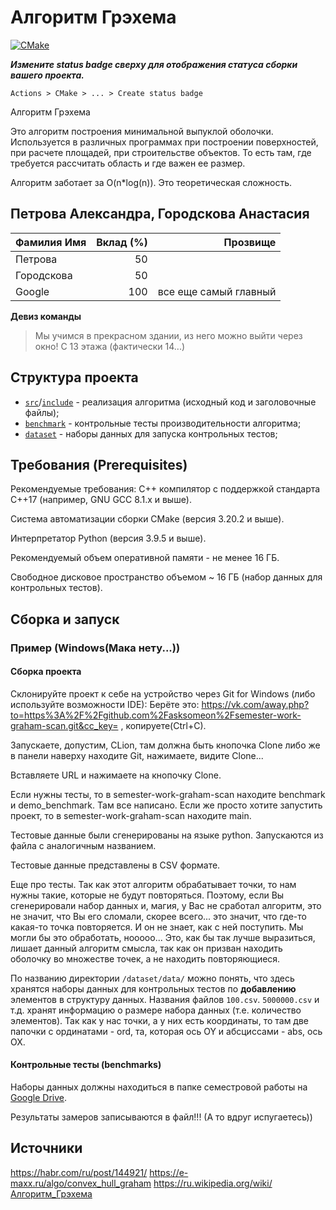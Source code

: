 # Алгоритм Грэхема

[![CMake](https://github.com/Algorithms-and-Data-Structures-2021/semester-work-template/actions/workflows/cmake.yml/badge.svg)](https://github.com/Algorithms-and-Data-Structures-2021/semester-work-template/actions/workflows/cmake.yml)

**_Измените status badge сверху для отображения статуса сборки вашего проекта._**

`Actions > CMake > ... > Create status badge`

Алгоритм Грэхема

Это алгоритм построения минимальной выпуклой оболочки. Используется в различных программах при построении поверхностей, при расчете площадей, при строительстве объектов. То есть там, где требуется рассчитать область и где важен ее размер.

Алгоритм заботает за O(n*log(n)). Это теоретическая сложность.

## Петрова Александра, Городскова Анастасия

| Фамилия Имя   | Вклад (%) | Прозвище              |
| :---          |   ---:    |  ---:                 |
| Петрова       | 50        |                       |
| Городскова    | 50        |                       |
| Google        | 100       | все еще самый главный |

**Девиз команды**
> Мы учимся в прекрасном здании, из него можно выйти через окно! С 13 этажа (фактически 14...)

## Структура проекта

- [`src`](src)/[`include`](include) - реализация алгоритма (исходный код и заголовочные файлы);
- [`benchmark`](benchmark) - контрольные тесты производительности алгоритма;
- [`dataset`](dataset) - наборы данных для запуска контрольных тестов;

## Требования (Prerequisites)

Рекомендуемые требования:
С++ компилятор c поддержкой стандарта C++17 (например, GNU GCC 8.1.x и выше).

Система автоматизации сборки CMake (версия 3.20.2 и выше).

Интерпретатор Python (версия 3.9.5 и выше).

Рекомендуемый объем оперативной памяти - не менее 16 ГБ.

Свободное дисковое пространство объемом ~ 16 ГБ (набор данных для контрольных тестов).

## Сборка и запуск

### Пример (Windows(Мака нету...))

#### Сборка проекта


Склонируйте проект к себе на устройство через Git for Windows (либо используйте возможности IDE): Берёте это: https://vk.com/away.php?to=https%3A%2F%2Fgithub.com%2Fasksomeon%2Fsemester-work-graham-scan.git&cc_key= , копируете(Ctrl+С).

Запускаете, допустим, CLion, там должна быть кнопочка Clone либо же в панели наверху находите Git, нажимаете, видите Clone...

Вставляете URL и нажимаете на кнопочку Clone.

Если нужны тесты, то в semester-work-graham-scan находите benchmark и demo_benchmark. Там все написано. Если же просто хотите запустить проект, то в semester-work-graham-scan находите main.

Тестовые данные были сгенерированы на языке python. Запускаются из файла с аналогичным названием.

Тестовые данные представлены в CSV формате.

Еще про тесты. Так как этот алгоритм обрабатывает точки, то нам нужны такие, которые не будут повторяться. Поэтому, если Вы сгенерировали набор данных и, магия, у Вас не сработал алгоритм, это не значит, что Вы его сломали, скорее всего... это значит, что где-то какая-то точка повторяется. И он не знает, как с ней поступить. Мы могли бы это обработать, нооооо... Это, как бы так лучше выразиться, лишает данный алгоритм смысла, так как он призван находить оболочку во множестве точек, а не находить повторяющиеся.

По названию директории `/dataset/data/` можно понять, что здесь хранятся наборы данных для контрольных тестов по
**добавлению** элементов в структуру данных. Названия файлов `100.csv`. `5000000.csv` и т.д. хранят информацию о размере набора данных (т.е. количество элементов). Так как у нас точки, а у них есть координаты, то там две папочки с ординатами - ord, та, которая ось OY и абсциссами - abs, ось OX.

#### Контрольные тесты (benchmarks)
 Наборы данных должны находиться в папке семестровой
работы на [Google Drive](https://drive.google.com/drive/folders/1RiNhZZqu3mAZXgP5d_QFWymc9NMz023N?authuser=0).

Результаты замеров записываются в файл!!! (А то вдруг испугаетесь))

## Источники

https://habr.com/ru/post/144921/
https://e-maxx.ru/algo/convex_hull_graham
https://ru.wikipedia.org/wiki/Алгоритм_Грэхема

